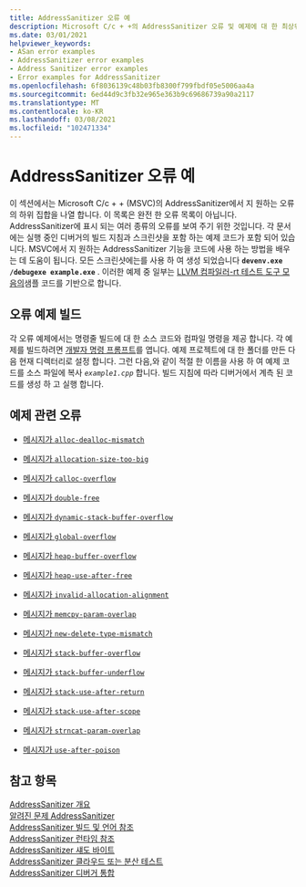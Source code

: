 ```yaml
---
title: AddressSanitizer 오류 예
description: Microsoft C/c + +의 AddressSanitizer 오류 및 예제에 대 한 최상위 수준 설명입니다.
ms.date: 03/01/2021
helpviewer_keywords:
- ASan error examples
- AddressSanitizer error examples
- Address Sanitizer error examples
- Error examples for AddressSanitizer
ms.openlocfilehash: 6f8036139c48b03fb8300f799fbdf05e5006aa4a
ms.sourcegitcommit: 6ed44d9c3fb32e965e363b9c69686739a90a2117
ms.translationtype: MT
ms.contentlocale: ko-KR
ms.lasthandoff: 03/08/2021
ms.locfileid: "102471334"
---
```

# <a name="addresssanitizer-error-examples"></a>AddressSanitizer 오류 예

이 섹션에서는 Microsoft C/c + + (MSVC)의 AddressSanitizer에서 지 원하는 오류의 하위 집합을 나열 합니다. 이 목록은 완전 한 오류 목록이 아닙니다. AddressSanitizer에 표시 되는 여러 종류의 오류를 보여 주기 위한 것입니다. 각 문서에는 실행 중인 디버거의 빌드 지침과 스크린샷을 포함 하는 예제 코드가 포함 되어 있습니다. MSVC에서 지 원하는 AddressSanitizer 기능을 코드에 사용 하는 방법을 배우는 데 도움이 됩니다. 모든 스크린샷에는를 사용 하 여 생성 되었습니다 **`devenv.exe /debugexe example.exe`** . 이러한 예제 중 일부는 [LLVM 컴파일러-rt 테스트 도구 모음의](https://github.com/llvm/llvm-project/tree/main/compiler-rt/test/asan/TestCases)샘플 코드를 기반으로 합니다.

## <a name="build-the-error-examples"></a>오류 예제 빌드

각 오류 예제에서는 명령줄 빌드에 대 한 소스 코드와 컴파일 명령을 제공 합니다. 각 예제를 빌드하려면 [개발자 명령 프롬프트](../build/building-on-the-command-line.md#developer_command_prompt_shortcuts)를 엽니다. 예제 프로젝트에 대 한 폴더를 만든 다음 현재 디렉터리로 설정 합니다. 그런 다음,와 같이 적절 한 이름을 사용 하 여 예제 코드를 소스 파일에 복사 *`example1.cpp`* 합니다. 빌드 지침에 따라 디버거에서 계측 된 코드를 생성 하 고 실행 합니다.

## <a name="errors-with-examples"></a>예제 관련 오류

- [메시지가 `alloc-dealloc-mismatch`](./error-alloc-dealloc-mismatch.md)

- [메시지가 `allocation-size-too-big`](./error-allocation-size-too-big.md)

- [메시지가 `calloc-overflow`](./error-calloc-overflow.md)

- [메시지가 `double-free`](./error-double-free.md)

- [메시지가 `dynamic-stack-buffer-overflow`](./error-dynamic-stack-buffer-overflow.md)

- [메시지가 `global-overflow`](./error-global-buffer-overflow.md)

- [메시지가 `heap-buffer-overflow`](./error-heap-buffer-overflow.md)

- [메시지가 `heap-use-after-free`](./error-heap-use-after-free.md)

- [메시지가 `invalid-allocation-alignment`](./error-invalid-allocation-alignment.md)

- [메시지가 `memcpy-param-overlap`](./error-memcpy-param-overlap.md)

- [메시지가 `new-delete-type-mismatch`](./error-new-delete-type-mismatch.md)

- [메시지가 `stack-buffer-overflow`](./error-stack-buffer-overflow.md)

- [메시지가 `stack-buffer-underflow`](./error-stack-buffer-underflow.md)

- [메시지가 `stack-use-after-return`](./error-stack-use-after-return.md)

- [메시지가 `stack-use-after-scope`](./error-stack-use-after-scope.md)

- [메시지가 `strncat-param-overlap`](./error-strncat-param-overlap.md)

- [메시지가 `use-after-poison`](./error-use-after-poison.md)

## <a name="see-also"></a>참고 항목

[AddressSanitizer 개요](./asan.md)\
[알려진 문제 AddressSanitizer](./asan-known-issues.md)\
[AddressSanitizer 빌드 및 언어 참조](./asan-building.md)\
[AddressSanitizer 런타임 참조](./asan-runtime.md)\
[AddressSanitizer 섀도 바이트](./asan-shadow-bytes.md)\
[AddressSanitizer 클라우드 또는 분산 테스트](./asan-offline-crash-dumps.md)\
[AddressSanitizer 디버거 통합](./asan-debugger-integration.md)
